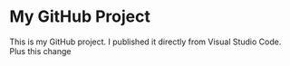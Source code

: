 # My GitHub Project

This is my GitHub project. I published it directly from Visual Studio Code. 
Plus this change